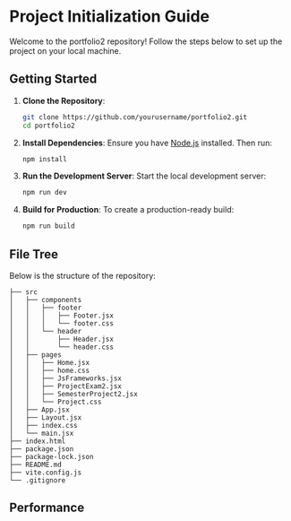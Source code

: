 # Project Initialization Guide

Welcome to the portfolio2 repository! Follow the steps below to set up the project on your local machine.

## Getting Started

1. **Clone the Repository**:

   ```bash
   git clone https://github.com/yourusername/portfolio2.git
   cd portfolio2
   ```

2. **Install Dependencies**:
   Ensure you have [Node.js](https://nodejs.org/) installed. Then run:

   ```bash
   npm install
   ```

3. **Run the Development Server**:
   Start the local development server:

   ```bash
   npm run dev
   ```

4. **Build for Production**:
   To create a production-ready build:
   ```bash
   npm run build
   ```

## File Tree

Below is the structure of the repository:

```
├── src
│   ├── components
│   │   ├── footer
│   │   │   ├── Footer.jsx
│   │   │   └── footer.css
│   │   └── header
│   │       ├── Header.jsx
│   │       └── header.css
│   ├── pages
│   │   ├── Home.jsx
│   │   ├── home.css
│   │   ├── JsFrameworks.jsx
│   │   ├── ProjectExam2.jsx
│   │   ├── SemesterProject2.jsx
│   │   └── Project.css
│   ├── App.jsx
│   ├── Layout.jsx
│   ├── index.css
│   └── main.jsx
├── index.html
├── package.json
├── package-lock.json
├── README.md
├── vite.config.js
└── .gitignore

```

## Performance


